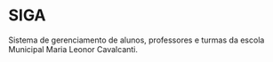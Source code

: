 # SIGA
Sistema de gerenciamento de alunos, professores e turmas da escola Municipal Maria Leonor Cavalcanti. 


